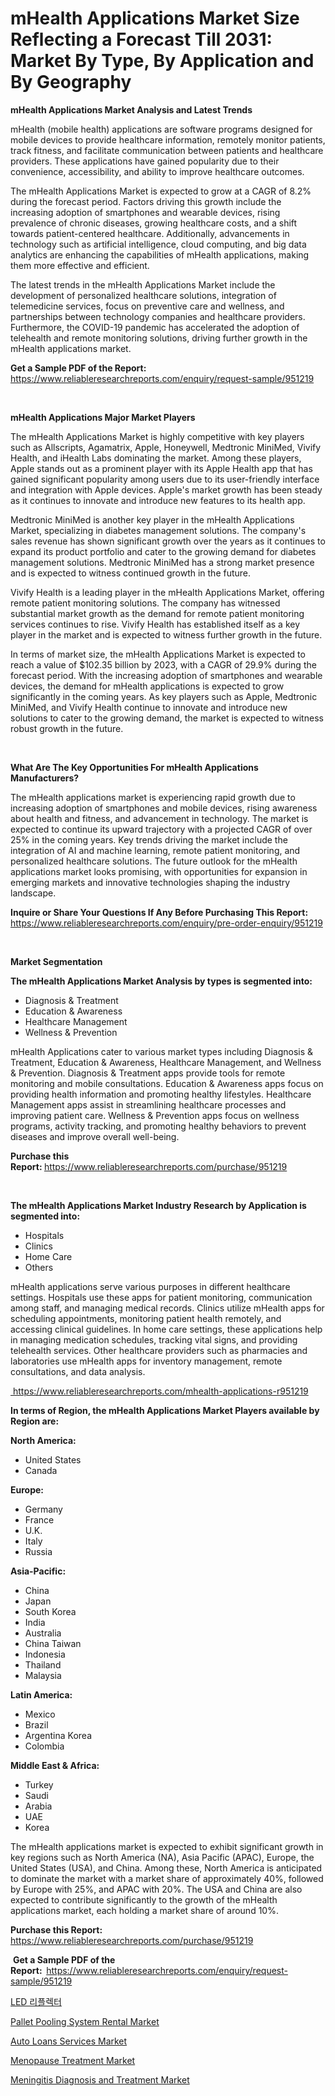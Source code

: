 <p><h1>mHealth Applications Market Size Reflecting a Forecast Till 2031: Market By Type, By Application and By Geography</h1></p><p><strong>mHealth Applications Market Analysis and Latest Trends</strong></p>
<p><p>mHealth (mobile health) applications are software programs designed for mobile devices to provide healthcare information, remotely monitor patients, track fitness, and facilitate communication between patients and healthcare providers. These applications have gained popularity due to their convenience, accessibility, and ability to improve healthcare outcomes.</p><p>The mHealth Applications Market is expected to grow at a CAGR of 8.2% during the forecast period. Factors driving this growth include the increasing adoption of smartphones and wearable devices, rising prevalence of chronic diseases, growing healthcare costs, and a shift towards patient-centered healthcare. Additionally, advancements in technology such as artificial intelligence, cloud computing, and big data analytics are enhancing the capabilities of mHealth applications, making them more effective and efficient.</p><p>The latest trends in the mHealth Applications Market include the development of personalized healthcare solutions, integration of telemedicine services, focus on preventive care and wellness, and partnerships between technology companies and healthcare providers. Furthermore, the COVID-19 pandemic has accelerated the adoption of telehealth and remote monitoring solutions, driving further growth in the mHealth applications market.</p></p>
<p><strong>Get a Sample PDF of the Report:&nbsp;</strong> <a href="https://www.reliableresearchreports.com/enquiry/request-sample/951219">https://www.reliableresearchreports.com/enquiry/request-sample/951219</a></p>
<p>&nbsp;</p>
<p><strong>mHealth Applications Major Market Players</strong></p>
<p><p>The mHealth Applications Market is highly competitive with key players such as Allscripts, Agamatrix, Apple, Honeywell, Medtronic MiniMed, Vivify Health, and iHealth Labs dominating the market. Among these players, Apple stands out as a prominent player with its Apple Health app that has gained significant popularity among users due to its user-friendly interface and integration with Apple devices. Apple's market growth has been steady as it continues to innovate and introduce new features to its health app.</p><p>Medtronic MiniMed is another key player in the mHealth Applications Market, specializing in diabetes management solutions. The company's sales revenue has shown significant growth over the years as it continues to expand its product portfolio and cater to the growing demand for diabetes management solutions. Medtronic MiniMed has a strong market presence and is expected to witness continued growth in the future.</p><p>Vivify Health is a leading player in the mHealth Applications Market, offering remote patient monitoring solutions. The company has witnessed substantial market growth as the demand for remote patient monitoring services continues to rise. Vivify Health has established itself as a key player in the market and is expected to witness further growth in the future.</p><p>In terms of market size, the mHealth Applications Market is expected to reach a value of $102.35 billion by 2023, with a CAGR of 29.9% during the forecast period. With the increasing adoption of smartphones and wearable devices, the demand for mHealth applications is expected to grow significantly in the coming years. As key players such as Apple, Medtronic MiniMed, and Vivify Health continue to innovate and introduce new solutions to cater to the growing demand, the market is expected to witness robust growth in the future.</p></p>
<p>&nbsp;</p>
<p><strong>What Are The Key Opportunities For mHealth Applications Manufacturers?</strong></p>
<p><p>The mHealth applications market is experiencing rapid growth due to increasing adoption of smartphones and mobile devices, rising awareness about health and fitness, and advancement in technology. The market is expected to continue its upward trajectory with a projected CAGR of over 25% in the coming years. Key trends driving the market include the integration of AI and machine learning, remote patient monitoring, and personalized healthcare solutions. The future outlook for the mHealth applications market looks promising, with opportunities for expansion in emerging markets and innovative technologies shaping the industry landscape.</p></p>
<p><strong>Inquire or Share Your Questions If Any Before Purchasing This Report:</strong> <a href="https://www.reliableresearchreports.com/enquiry/pre-order-enquiry/951219">https://www.reliableresearchreports.com/enquiry/pre-order-enquiry/951219</a></p>
<p>&nbsp;</p>
<p><strong>Market Segmentation</strong></p>
<p><strong>The mHealth Applications Market Analysis by types is segmented into:</strong></p>
<p><ul><li>Diagnosis & Treatment</li><li>Education & Awareness</li><li>Healthcare Management</li><li>Wellness & Prevention</li></ul></p>
<p><p>mHealth Applications cater to various market types including Diagnosis & Treatment, Education & Awareness, Healthcare Management, and Wellness & Prevention. Diagnosis & Treatment apps provide tools for remote monitoring and mobile consultations. Education & Awareness apps focus on providing health information and promoting healthy lifestyles. Healthcare Management apps assist in streamlining healthcare processes and improving patient care. Wellness & Prevention apps focus on wellness programs, activity tracking, and promoting healthy behaviors to prevent diseases and improve overall well-being.</p></p>
<p><strong>Purchase this Report:&nbsp;</strong><a href="https://www.reliableresearchreports.com/purchase/951219">https://www.reliableresearchreports.com/purchase/951219</a></p>
<p>&nbsp;</p>
<p><strong>The mHealth Applications Market Industry Research by Application is segmented into:</strong></p>
<p><ul><li>Hospitals</li><li>Clinics</li><li>Home Care</li><li>Others</li></ul></p>
<p><p>mHealth applications serve various purposes in different healthcare settings. Hospitals use these apps for patient monitoring, communication among staff, and managing medical records. Clinics utilize mHealth apps for scheduling appointments, monitoring patient health remotely, and accessing clinical guidelines. In home care settings, these applications help in managing medication schedules, tracking vital signs, and providing telehealth services. Other healthcare providers such as pharmacies and laboratories use mHealth apps for inventory management, remote consultations, and data analysis.</p></p>
<p><a href="https://www.reliableresearchreports.com/mhealth-applications-r951219">&nbsp;https://www.reliableresearchreports.com/mhealth-applications-r951219</a></p>
<p><strong>In terms of Region, the mHealth Applications Market Players available by Region are:</strong></p>
<p>
    <p> <strong> North America: </strong>
        <ul>
            <li>United States</li>
            <li>Canada</li>
        </ul>
        </p> 
    <p> <strong> Europe: </strong>
        <ul>
            <li>Germany</li>
            <li>France</li>
            <li>U.K.</li>
            <li>Italy</li>
            <li>Russia</li>
        </ul>
        </p> 
    <p> <strong> Asia-Pacific: </strong>
        <ul>
            <li>China</li>
            <li>Japan</li>
            <li>South Korea</li>
            <li>India</li>
            <li>Australia</li>
            <li>China Taiwan</li>
            <li>Indonesia</li>
            <li>Thailand</li>
            <li>Malaysia</li>
        </ul>
        </p> 
    <p> <strong> Latin America: </strong>
        <ul>
            <li>Mexico</li>
            <li>Brazil</li>
            <li>Argentina Korea</li>
            <li>Colombia</li>
        </ul>
        </p> 
    <p> <strong> Middle East & Africa: </strong>
        <ul>
            <li>Turkey</li>
            <li>Saudi</li>
            <li>Arabia</li>
            <li>UAE</li>
            <li>Korea</li>
        </ul>
    </p>
    </p>
<p><p>The mHealth applications market is expected to exhibit significant growth in key regions such as North America (NA), Asia Pacific (APAC), Europe, the United States (USA), and China. Among these, North America is anticipated to dominate the market with a market share of approximately 40%, followed by Europe with 25%, and APAC with 20%. The USA and China are also expected to contribute significantly to the growth of the mHealth applications market, each holding a market share of around 10%.</p></p>
<p><strong>Purchase this Report: </strong><a href="https://www.reliableresearchreports.com/purchase/951219">https://www.reliableresearchreports.com/purchase/951219</a></p>
<p>&nbsp;<strong>Get a Sample PDF of the Report:&nbsp;&nbsp;</strong><a href="https://www.reliableresearchreports.com/enquiry/request-sample/951219">https://www.reliableresearchreports.com/enquiry/request-sample/951219</a></p>
<p><strong></strong></p>
<p><p><a href="https://github.com/durgin521/Market-Research-Report-List-1/blob/main/847504351679.md">LED 리플렉터</a></p><p><a href="https://www.linkedin.com/pulse/analyzing-pallet-pooling-system-rental-market-global-industry-ccjie">Pallet Pooling System Rental Market</a></p><p><a href="https://www.linkedin.com/pulse/auto-loans-services-market-trends-forecast-competitive-analysis-ghw4e">Auto Loans Services Market</a></p><p><a href="https://github.com/seekum/Market-Research-Report-List-2/blob/main/menopause-treatment-market.md">Menopause Treatment Market</a></p><p><a href="https://github.com/timeliteaut/Market-Research-Report-List-2/blob/main/meningitis-diagnosis-and-treatment-market.md">Meningitis Diagnosis and Treatment Market</a></p></p>